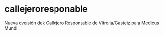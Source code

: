 # callejeroresponable

Nueva cversión dek Callejero Responsable de Vitroria/Gasteiz para Medicus Mundi.
